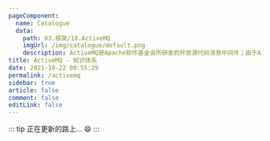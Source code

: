 ```yaml
---
pageComponent: 
  name: Catalogue
  data: 
    path: 03.框架/10.ActiveMQ
    imgUrl: /img/catalogue/default.png
    description: ActiveMQ是Apache软件基金会所研发的开放源代码消息中间件；由于ActiveMQ是一个纯Java程序，因此只需要操作系统支持Java虚拟机，ActiveMQ便可执行。
title: ActiveMQ - 知识体系
date: 2021-10-22 00:55:29
permalink: /activemq
sidebar: true
article: false
comment: false
editLink: false
---
```


::: tip
正在更新的路上... :smile:
:::
